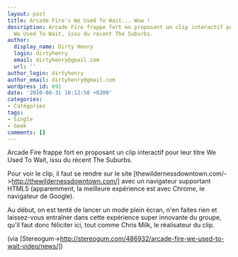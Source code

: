 ```yaml
---
layout: post
title: Arcade Fire's We Used To Wait... Wow !
description: Arcade Fire frappe fort en proposant un clip interactif pour leur titre
  We Used To Wait, issu du récent The Suburbs.
author:
  display_name: Dirty Henry
  login: dirtyhenry
  email: dirtyhenry@gmail.com
  url: ''
author_login: dirtyhenry
author_email: dirtyhenry@gmail.com
wordpress_id: 691
date: '2010-08-31 10:12:58 +0200'
categories:
- Catégories
tags:
- Single
- Geek
comments: []
---
```

Arcade Fire frappe fort en proposant un clip interactif pour leur titre We Used To Wait, issu du récent The Suburbs.

Pour voir le clip, il faut se rendre sur le site [thewildernessdowntown.com/->http://thewildernessdowntown.com/] avec un navigateur supportant HTML5 (apparemment, la meilleure expérience est avec Chrome, le navigateur de Google).

Au début, on est tenté de lancer un mode plein écran, n'en faites rien et laissez-vous entraîner dans cette expérience super innovante du groupe, qu'il faut donc féliciter ici, tout comme Chris Milk, le réalisateur du clip.

(via [Stereogum->http://stereogum.com/486932/arcade-fire-we-used-to-wait-video/news/])

